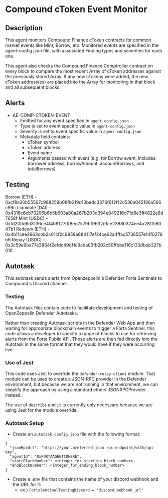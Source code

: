 # Compound cToken Event Monitor

## Description

This agent monitors Compound Finance cToken contracts for common market events like Mint, Borrow,
etc.  Monitored events are specified in the agent-config.json file, with associated Finding types
and severities for each one.

This agent also checks the Compound Finance Comptroller contract on every block to compare the most
recent Array of cToken addresses against the previously stored Array.  If any new cTokens were
added, the new cToken address(es) are placed into the Array for monitoring in that block and all
subsequent blocks.

## Alerts

<!-- -->
- AE-COMP-CTOKEN-EVENT
  - Emitted for any event specified in `agent-config.json`
  - Type is set to event specific value in `agent-config.json`
  - Severity is set to event specific value in `agent-config.json`
  - Metadata field contains:
    - cToken symbol
    - cToken address
    - Event name
    - Arguments passed with event (e.g. for Borrow event, includes borrower address, borrowAmount, accountBorrows, and totalBorrows)

## Testing

Borrow (ETH) - 0xcf8a30b55567c988259b08fb219d10bedc3376f612f12d536a045186a566c99c
Liquidate (DAI) - 0x4316c6cb73296b6b5b603a80a267b203d394e049216d71d8e3ff4822e8d7658f
Mint (USDC) - 0xfd200d6d3136ce4f4b91270f8ed7579bf9932e1ce2388b324ee4a281f58047b1
Redeem (ETH) - 0x4b11cee2963cbb2c01cf2c9858a684117ef24ce62a4ffac5738557e14f0276b6
Repay (USDC) - 0x3c59e9ba77e3864f2efdc49df1c9aba83fb202c59ffbbe116c133dbeb327b010

## Autotask

This autotask sends alerts from Openzeppelin's Defender Forta Sentinels to Compound's Discord channel.

### Testing

The Autotask files contain code to facilitate development and testing of OpenZeppelin Defender Autotasks.

Rather than creating Autotask scripts in the Defender Web App and then waiting for appropriate blockchain events
to trigger a Forta Sentinel, this code allows a developer to specify a range of blocks to use for retrieving alerts
from the Forta Public API.  Those alerts are then fed directly into the Autotask in the same format that they would
have if they were occurring live.

### Use of Jest

This code uses Jest to override the `defender-relay-client` module.  That module can be used to create a JSON-RPC provider
in the Defender environment, but because we are not running in that environment, we can simplify the approach by using a
standard ethers JSONRPCProvider instead.

The use of `describe` and `it` is currently only necessary because we are using Jest for the module override.

### Autotask Setup
- Create an `autotask-config.json` file with the following format:
```
{
  "jsonRpcUrl": "https://your.preferred.json.rpc.endpoint/with/api-key",
  "agentId": "0xFORTAAGENTIDHERE",
  "startBlockNumber": <integer_for_starting_block_number>,
  "endBlockNumber": <integer_for_ending_block_number>
}
```
- Create a .env file that contains the name of your discord webhook and the URL for it:
  - ex.) `FortaSentinelTestingDiscord = "discord_webhook_url"`
